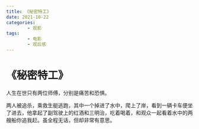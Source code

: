 ```yaml
---
title: 《秘密特工》
date: 2021-10-22
categories:
        - 观影
tags:
        - 电影
        - 观后感
---
```


# 《秘密特工》

人生在世只有两位师傅，分别是痛苦和恐惧。

两人被追杀，乘救生艇逃跑，其中一个掉进了水中，爬上了岸，看到一辆卡车便坐了进去，他拿起了副驾驶上的红酒和三明治，吃着喝着，和观众一起看着水中的两艘船你追我赶。虽全程无话，但却非常有意思。
